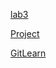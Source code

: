 [lab3](https://github.com/rcos/CSCI2963-01-Spring2017/blob/master/Labs/Lab3.md)

[Project](https://github.com/Sdzial0/courseproject)

[GitLearn](https://github.com/Sdzial0/lab3/blob/master/GitLearningBranch.png)
